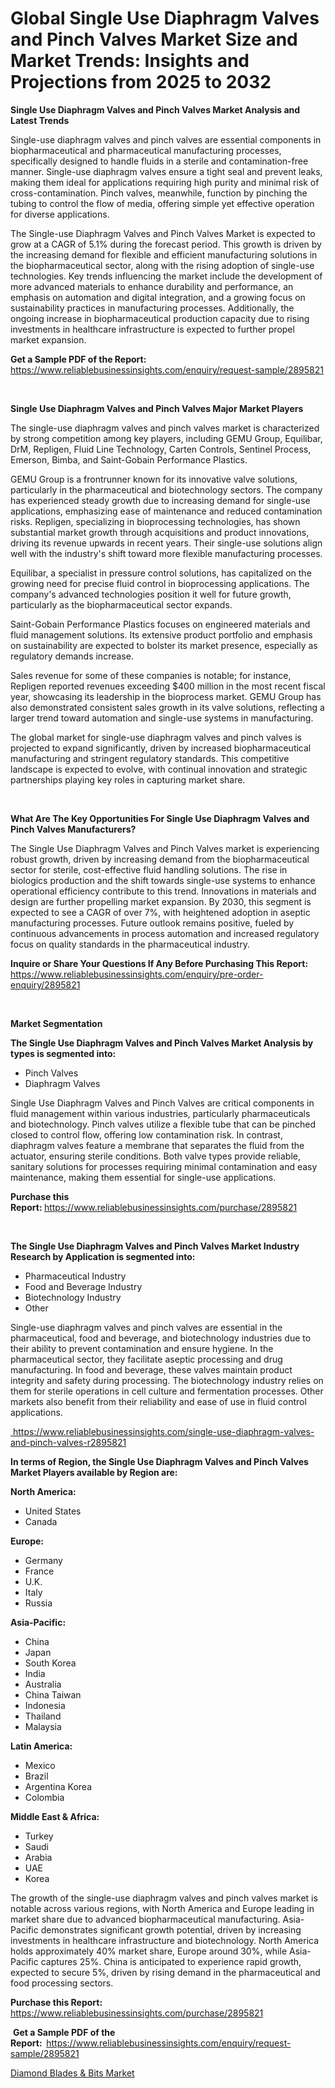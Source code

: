 <p><h1>Global Single Use Diaphragm Valves and Pinch Valves Market Size and Market Trends: Insights and Projections from 2025 to 2032</h1></p><p><strong>Single Use Diaphragm Valves and Pinch Valves Market Analysis and Latest Trends</strong></p>
<p><p>Single-use diaphragm valves and pinch valves are essential components in biopharmaceutical and pharmaceutical manufacturing processes, specifically designed to handle fluids in a sterile and contamination-free manner. Single-use diaphragm valves ensure a tight seal and prevent leaks, making them ideal for applications requiring high purity and minimal risk of cross-contamination. Pinch valves, meanwhile, function by pinching the tubing to control the flow of media, offering simple yet effective operation for diverse applications.</p><p>The Single-use Diaphragm Valves and Pinch Valves Market is expected to grow at a CAGR of 5.1% during the forecast period. This growth is driven by the increasing demand for flexible and efficient manufacturing solutions in the biopharmaceutical sector, along with the rising adoption of single-use technologies. Key trends influencing the market include the development of more advanced materials to enhance durability and performance, an emphasis on automation and digital integration, and a growing focus on sustainability practices in manufacturing processes. Additionally, the ongoing increase in biopharmaceutical production capacity due to rising investments in healthcare infrastructure is expected to further propel market expansion.</p></p>
<p><strong>Get a Sample PDF of the Report:&nbsp;</strong> <a href="https://www.reliablebusinessinsights.com/enquiry/request-sample/2895821?utm_campaign=2313&utm_medium=2&utm_source=Github&utm_content=ia&utm_term=15032025&utm_id=single-use-diaphragm-valves-and-pinch-valves">https://www.reliablebusinessinsights.com/enquiry/request-sample/2895821</a></p>
<p>&nbsp;</p>
<p><strong>Single Use Diaphragm Valves and Pinch Valves Major Market Players</strong></p>
<p><p>The single-use diaphragm valves and pinch valves market is characterized by strong competition among key players, including GEMU Group, Equilibar, DrM, Repligen, Fluid Line Technology, Carten Controls, Sentinel Process, Emerson, Bimba, and Saint-Gobain Performance Plastics. </p><p>GEMU Group is a frontrunner known for its innovative valve solutions, particularly in the pharmaceutical and biotechnology sectors. The company has experienced steady growth due to increasing demand for single-use applications, emphasizing ease of maintenance and reduced contamination risks. Repligen, specializing in bioprocessing technologies, has shown substantial market growth through acquisitions and product innovations, driving its revenue upwards in recent years. Their single-use solutions align well with the industry's shift toward more flexible manufacturing processes.</p><p>Equilibar, a specialist in pressure control solutions, has capitalized on the growing need for precise fluid control in bioprocessing applications. The company's advanced technologies position it well for future growth, particularly as the biopharmaceutical sector expands.</p><p>Saint-Gobain Performance Plastics focuses on engineered materials and fluid management solutions. Its extensive product portfolio and emphasis on sustainability are expected to bolster its market presence, especially as regulatory demands increase.</p><p>Sales revenue for some of these companies is notable; for instance, Repligen reported revenues exceeding $400 million in the most recent fiscal year, showcasing its leadership in the bioprocess market. GEMU Group has also demonstrated consistent sales growth in its valve solutions, reflecting a larger trend toward automation and single-use systems in manufacturing.</p><p>The global market for single-use diaphragm valves and pinch valves is projected to expand significantly, driven by increased biopharmaceutical manufacturing and stringent regulatory standards. This competitive landscape is expected to evolve, with continual innovation and strategic partnerships playing key roles in capturing market share.</p></p>
<p>&nbsp;</p>
<p><strong>What Are The Key Opportunities For Single Use Diaphragm Valves and Pinch Valves Manufacturers?</strong></p>
<p><p>The Single Use Diaphragm Valves and Pinch Valves market is experiencing robust growth, driven by increasing demand from the biopharmaceutical sector for sterile, cost-effective fluid handling solutions. The rise in biologics production and the shift towards single-use systems to enhance operational efficiency contribute to this trend. Innovations in materials and design are further propelling market expansion. By 2030, this segment is expected to see a CAGR of over 7%, with heightened adoption in aseptic manufacturing processes. Future outlook remains positive, fueled by continuous advancements in process automation and increased regulatory focus on quality standards in the pharmaceutical industry.</p></p>
<p><strong>Inquire or Share Your Questions If Any Before Purchasing This Report:</strong> <a href="https://www.reliablebusinessinsights.com/enquiry/pre-order-enquiry/2895821?utm_campaign=2313&utm_medium=2&utm_source=Github&utm_content=ia&utm_term=15032025&utm_id=single-use-diaphragm-valves-and-pinch-valves">https://www.reliablebusinessinsights.com/enquiry/pre-order-enquiry/2895821</a></p>
<p>&nbsp;</p>
<p><strong>Market Segmentation</strong></p>
<p><strong>The Single Use Diaphragm Valves and Pinch Valves Market Analysis by types is segmented into:</strong></p>
<p><ul><li>Pinch Valves</li><li>Diaphragm Valves</li></ul></p>
<p><p>Single Use Diaphragm Valves and Pinch Valves are critical components in fluid management within various industries, particularly pharmaceuticals and biotechnology. Pinch valves utilize a flexible tube that can be pinched closed to control flow, offering low contamination risk. In contrast, diaphragm valves feature a membrane that separates the fluid from the actuator, ensuring sterile conditions. Both valve types provide reliable, sanitary solutions for processes requiring minimal contamination and easy maintenance, making them essential for single-use applications.</p></p>
<p><strong>Purchase this Report:&nbsp;</strong><a href="https://www.reliablebusinessinsights.com/purchase/2895821?utm_campaign=2313&utm_medium=2&utm_source=Github&utm_content=ia&utm_term=15032025&utm_id=single-use-diaphragm-valves-and-pinch-valves">https://www.reliablebusinessinsights.com/purchase/2895821</a></p>
<p>&nbsp;</p>
<p><strong>The Single Use Diaphragm Valves and Pinch Valves Market Industry Research by Application is segmented into:</strong></p>
<p><ul><li>Pharmaceutical Industry</li><li>Food and Beverage Industry</li><li>Biotechnology Industry</li><li>Other</li></ul></p>
<p><p>Single-use diaphragm valves and pinch valves are essential in the pharmaceutical, food and beverage, and biotechnology industries due to their ability to prevent contamination and ensure hygiene. In the pharmaceutical sector, they facilitate aseptic processing and drug manufacturing. In food and beverage, these valves maintain product integrity and safety during processing. The biotechnology industry relies on them for sterile operations in cell culture and fermentation processes. Other markets also benefit from their reliability and ease of use in fluid control applications.</p></p>
<p><a href="https://www.reliablebusinessinsights.com/single-use-diaphragm-valves-and-pinch-valves-r2895821?utm_campaign=2313&utm_medium=2&utm_source=Github&utm_content=ia&utm_term=15032025&utm_id=single-use-diaphragm-valves-and-pinch-valves">&nbsp;https://www.reliablebusinessinsights.com/single-use-diaphragm-valves-and-pinch-valves-r2895821</a></p>
<p><strong>In terms of Region, the Single Use Diaphragm Valves and Pinch Valves Market Players available by Region are:</strong></p>
<p>
    <p> <strong> North America: </strong>
        <ul>
            <li>United States</li>
            <li>Canada</li>
        </ul>
        </p> 
    <p> <strong> Europe: </strong>
        <ul>
            <li>Germany</li>
            <li>France</li>
            <li>U.K.</li>
            <li>Italy</li>
            <li>Russia</li>
        </ul>
        </p> 
    <p> <strong> Asia-Pacific: </strong>
        <ul>
            <li>China</li>
            <li>Japan</li>
            <li>South Korea</li>
            <li>India</li>
            <li>Australia</li>
            <li>China Taiwan</li>
            <li>Indonesia</li>
            <li>Thailand</li>
            <li>Malaysia</li>
        </ul>
        </p> 
    <p> <strong> Latin America: </strong>
        <ul>
            <li>Mexico</li>
            <li>Brazil</li>
            <li>Argentina Korea</li>
            <li>Colombia</li>
        </ul>
        </p> 
    <p> <strong> Middle East & Africa: </strong>
        <ul>
            <li>Turkey</li>
            <li>Saudi</li>
            <li>Arabia</li>
            <li>UAE</li>
            <li>Korea</li>
        </ul>
    </p>
    </p>
<p><p>The growth of the single-use diaphragm valves and pinch valves market is notable across various regions, with North America and Europe leading in market share due to advanced biopharmaceutical manufacturing. Asia-Pacific demonstrates significant growth potential, driven by increasing investments in healthcare infrastructure and biotechnology. North America holds approximately 40% market share, Europe around 30%, while Asia-Pacific captures 25%. China is anticipated to experience rapid growth, expected to secure 5%, driven by rising demand in the pharmaceutical and food processing sectors.</p></p>
<p><strong>Purchase this Report: </strong><a href="https://www.reliablebusinessinsights.com/purchase/2895821?utm_campaign=2313&utm_medium=2&utm_source=Github&utm_content=ia&utm_term=15032025&utm_id=single-use-diaphragm-valves-and-pinch-valves">https://www.reliablebusinessinsights.com/purchase/2895821</a></p>
<p>&nbsp;<strong>Get a Sample PDF of the Report:&nbsp;&nbsp;</strong><a href="https://www.reliablebusinessinsights.com/enquiry/request-sample/2895821?utm_campaign=2313&utm_medium=2&utm_source=Github&utm_content=ia&utm_term=15032025&utm_id=single-use-diaphragm-valves-and-pinch-valves">https://www.reliablebusinessinsights.com/enquiry/request-sample/2895821</a></p>
<p><strong></strong></p>
<p><p><a href="https://github.com/klindsey95/Market-Research-Report-List-1/blob/main/diamond-blades-bits-market.md?utm_campaign=2313&utm_medium=2&utm_source=Github&utm_content=ia&utm_term=15032025&utm_id=single-use-diaphragm-valves-and-pinch-valves">Diamond Blades & Bits Market</a></p></p>